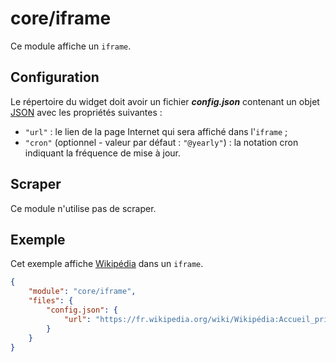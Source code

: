 # core/iframe

Ce module affiche un `iframe`.

## Configuration

Le répertoire du widget doit avoir un fichier ***config.json*** contenant un
objet
[JSON](https://www.json.org/json-fr.html "JavaScript Object Notation") avec les
propriétés suivantes :

- `"url"` : le lien de la page Internet qui sera affiché dans l'`iframe` ;
- `"cron"` (optionnel - valeur par défaut : `"@yearly"`) : la notation cron
  indiquant la fréquence de mise à jour.

## Scraper

Ce module n'utilise pas de scraper.

## Exemple

Cet exemple affiche
[Wikipédia](https://fr.wikipedia.org/wiki/Wikipédia:Accueil_principal) dans un
`iframe`.

```JSON
{
    "module": "core/iframe",
    "files": {
        "config.json": {
            "url": "https://fr.wikipedia.org/wiki/Wikipédia:Accueil_principal"
        }
    }
}
```

